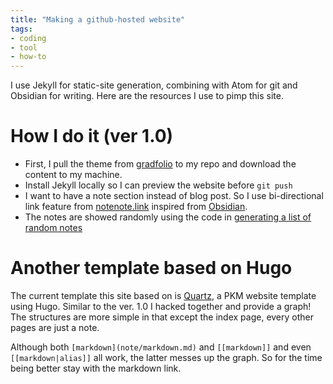 ```yaml
---
title: "Making a github-hosted website"
tags:
- coding
- tool
- how-to
---
```


I use Jekyll for static-site generation, combining with Atom for git and Obsidian for writing. Here are the resources I use to pimp this site.

# How I do it (ver 1.0)
- First, I pull the theme from [gradfolio](https://github.com/jitinnair1/gradfolio/) to my repo and download the content to my machine.
- Install Jekyll locally so I can preview the website before `git push`
- I want to have a note section instead of blog post. So I use bi-directional link feature from [notenote.link](https://github.com/Maxence-L/notenote.link) inspired from [Obsidian](notes/PKM.md).
- The notes are showed randomly using the code in [generating a list of random notes](https://thornelabs.net/posts/a-better-way-to-display-random-jekyll-posts-on-page-load-or-refresh-using-jquery-and-json.html)

# Another template based on Hugo
The current template this site  based on is [Quartz](https://github.com/jackyzha0/quartz), a PKM website template using Hugo. Similar to the ver. 1.0 I hacked together and provide a graph! The structures are more simple in that except the index page, every other pages are just a note.

Although both `[markdown](note/markdown.md)` and `[[markdown]]` and even `[[markdown|alias]]` all work, the latter messes up the graph. So for the time being better stay with the markdown link.
